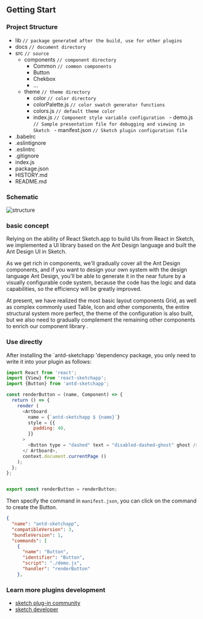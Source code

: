 ## Getting Start

### Project Structure

- lib `// package generated after the build, use for other plugins`
- docs `// document directory`
- src `// source`
  - components `// component directory`
    - Common `// common components`
    - Button
    - Chekbox
    - ...
  - theme `// theme directory`
    - color `// color directory`
    - colorPalette.js `// color swatch generator functions`
    - colors.js `// default theme color`
    - index.js `// Component style variable configuration`
  - demo.js `// Sample presentation file for debugging and viewing in Sketch`
  - manifest.json `// Sketch plugin configuration file`
- .babelrc
- .eslintignore
- .eslintrc
- .gitignore
- index.js
- package.json
- HISTORY.md
- README.md

### Schematic

![structure](https://gw.alipayobjects.com/zos/rmsportal/LtwAZWicJsrfoNQjoyGq.svg)

### basic concept

Relying on the ability of React Sketch.app to build UIs from React in Sketch, we implemented a UI library based on the Ant Design language and built the Ant Design UI in Sketch.

As we get rich in components, we'll gradually cover all the Ant Design components, and if you want to design your own system with the design language Ant Design, you'll be able to generate it in the near future by a visually configurable code system, because the code has the logic and data capabilities, so the efficiency will be greatly improved.

At present, we have realized the most basic layout components Grid, as well as complex commonly used Table, Icon and other components, the entire structural system more perfect, the theme of the configuration is also built, but we also need to gradually complement the remaining other components to enrich our component library .

### Use directly

After installing the `antd-sketchapp 'dependency package, you only need to write it into your plugin as follows:

```jsx
import React from 'react';
import {View} from 'react-sketchapp';
import {Button} from 'antd-sketchapp';

const renderButton = (name, Component) => {
  return () => {
    render (
      <Artboard
        name = {`antd-sketchapp $ {name}`}
        style = {{
          padding: 40,
        }}
      >
        <Button type = "dashed" text = "disabled-dashed-ghost" ghost />
      </ Artboard>,
      context.document.currentPage ()
    );
  };
};


export const renderButton = renderButton;
```

Then specify the command in `manifest.json`, you can click on the command to create the Button.

```json
{
  "name": "antd-sketchapp",
  "compatibleVersion": 3,
  "bundleVersion": 1,
  "commands": [
    {
      "name": "Button",
      "identifier": "Button",
      "script": "./demo.js",
      "handler": "renderButton"
    },
```

### Learn more plugins development

- [sketch plug-in community](http://sketchplugins.com/)
- [sketch developer](http://developer.sketchapp.com/)
